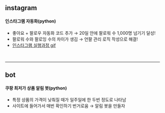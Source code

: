 ## instagram
#### 인스타그램 자동화(python)
- 좋아요 + 팔로우 자동화 코드 추가 → 20일 안에 팔로워 수 1,000명 넘기기 달성!
- 팔로워 수와 팔로잉 수의 차이가 생김 → 언팔 관리 로직 작성으로 해결!
- [인스타그램 실행과정 gif](https://lu-delight.tistory.com/490)

<br>

---

## bot 
#### 쿠팡 최저가 상품 알림 봇(python)     
- 특정 상품의 가격이 낮춰질 때가 일주일에 한 두번 정도로 나타남           
- 사이트에 들어가서 매번 확인하기 번거로움 → 알림 봇을 만들자      

